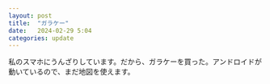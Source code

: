 ```yaml
---
layout: post
title:  "ガラケー"
date:   2024-02-29 5:04
categories: update
---
```

私のスマホにうんざりしています。だから、ガラケーを買った。アンドロイドが動いているので、まだ地図を使えます。